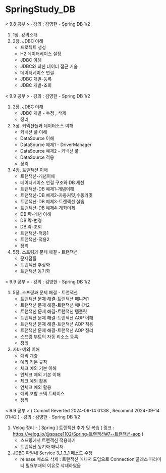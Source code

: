 # SpringStudy_DB

< 9.8 공부 >
∙ 강의 : 김영한 - Spring DB 1/2 <br>
1) 1장. 강의소개
2) 2장. JDBC 이해
   - 프로젝트 생성
   - H2 데이터베이스 설정
   - JDBC 이해
   - JDBC와 최신 데이터 접근 기술
   - 데이터베이스 연결
   - JDBC 개발-등록
   - JDBC 개발-조회
  

< 9.9 공부 >
∙ 강의 : 김영한 - Spring DB 1/2 <br>
1) 2장. JDBC 이해
   - JDBC 개발 - 수정 , 삭제
   - 정리
2) 3장. 커넥션풀과 데이터소스 이해
   - 커넥션 풀 이해
   - DataSource 이해
   - DataSource 예제1 - DriverManager
   - DataSource 예제2 - 커넥션 풀
   - DataSource 적용
   - 정리
3) 4장. 트랜잭션 이해
   - 트랜잭션-개념이해
   - 데이터베이스 연결 구조와 DB 세션
   - 트랜잭션-DB 예제1-개념이해
   - 트랜잭션-DB 예제2-자동커밋,수동커밋
   - 트랜잭션-DB 예제3-트랜잭션 실습
   - 트랜잭션-DB 예제4-계좌이체
   - DB 락-개념 이해
   - DB 락-변경
   - DB 락-조회
   - 트랜잭션-적용1
   - 트랜잭션-적용2
   - 정리
4) 5장. 스프링과 문제 해결 - 트랜잭션
   - 문제점들
   - 트랜잭션 추상화
   - 트랜잭션 동기화


< 9.9 공부 >
∙ 강의 : 김영한 - Spring DB 1/2 <br>
1) 5장. 스프링과 문제 해결 - 트랜잭션
   - 트랜잭션 문제 해결-트랜잭션 매니저1
   - 트랜잭션 문제 해결-트랜잭션 매니저2
   - 트랜잭션 문제 해결-트랜잭션 템플릿
   - 트랜잭션 문제 해결-트랜잭션 AOP 이해
   - 트랜잭션 문제 해결-트랜잭션 AOP 적용
   - 트랜잭션 문제 해결-트랜잭션 AOP 정리
   - 스프링 부트의 자동 리소스 등록
   - 정리
2) 자바 예외 이해
   - 예외 계층
   - 예외 기본 규칙
   - 체크 예외 기본 이해
   - 언체크 예외 기본 이해
   - 체크 예외 활용
   - 언체크 예외 활용
   - 예외 포함 스택 트레이스
   - 정리 


< 9.9 공부 > ( Commit Reverted 2024-09-14 01:38 , Recommit 2024-09-14 01:42 ) 
∙ 강의 : 김영한 - Spring DB 1/2 <br>
1) Velog 정리 - [ Spring ] 트랜잭션 추가 및 복습 ( 링크 : https://velog.io/@space1102/Spring-트랜잭션#7--트랜잭션-aop )
   - 스프링에서 트랜잭션 적용하기
   - 트랜잭션 동기화 매니저
2) JDBC 파일내 Service 3_1,3_1 메소드 수정
   - release 메소드 삭제 : 트랜잭션 매니저 도입으로 Connection 클래스 파라미터 필요부재의 이유로 삭제하였음 

     
     










































